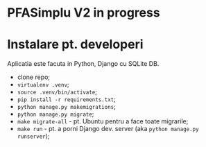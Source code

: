 # PFASimplu V2 in progress


# Instalare pt. developeri

Aplicatia este facuta in Python, Django cu SQLite DB. 

- clone repo;
- `virtualenv .venv`;
- `source .venv/bin/activate`;
- `pip install -r requirements.txt`;
- `python manage.py makemigrations`;
- `python manage.py migrate`;
- `make migrate-all` - pt. Ubuntu pentru a face toate migrarile;
- `make run` - pt. a porni Django dev. server (aka `python manage.py runserver`);


<!-- 
- https://blog.factureaza.ro/campurile-obligatorii-e-factura/
- https://mfinante.gov.ro/web/efactura/aplicatii-web-ro-efactura
- https://www.anaf.ro/CompletareFacturaSimplificat/faces/factura/informatiigenerale.xhtml
- https://mfinante.gov.ro/ro/web/efactura/informatii-tehnice
- https://mfinante.gov.ro/static/10/Mfp/Ghide-Factura_21022024.pdf
- https://mfinante.gov.ro/static/10/eFactura/PrezentareE-factura.pdf
- https://mfinante.gov.ro/apps/agenticod.html?pagina=domenii -->
